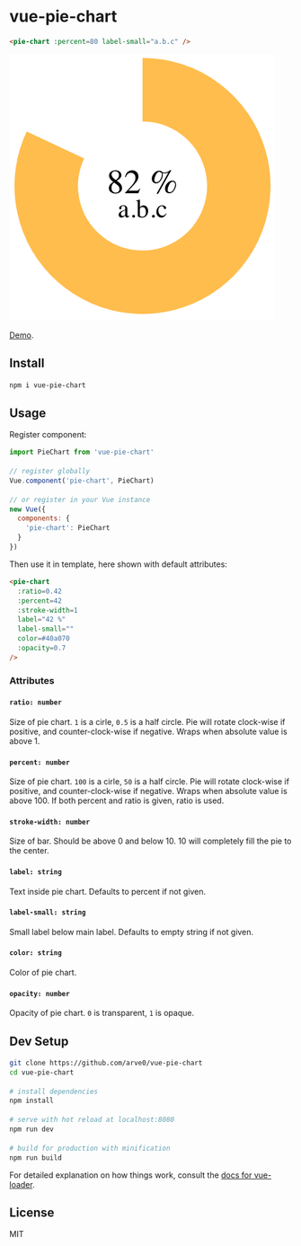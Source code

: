 # vue-pie-chart
```html
<pie-chart :percent=80 label-small="a.b.c" />
```

![82 percent pie chart](82.png)

[Demo](https://arve0.github.io/vue-pie-chart/).

## Install
```sh
npm i vue-pie-chart
```

## Usage
Register component:
```js
import PieChart from 'vue-pie-chart'

// register globally
Vue.component('pie-chart', PieChart)

// or register in your Vue instance
new Vue({
  components: {
    'pie-chart': PieChart
  }
})
```

Then use it in template, here shown with default attributes:
```html
<pie-chart
  :ratio=0.42
  :percent=42
  :stroke-width=1
  label="42 %"
  label-small=""
  color=#40a070
  :opacity=0.7
/>
```

### Attributes
#### `ratio: number`
Size of pie chart. `1` is a cirle, `0.5` is a half circle. Pie will rotate clock-wise if positive, and counter-clock-wise if negative. Wraps when absolute value is above 1.

#### `percent: number`
Size of pie chart. `100` is a cirle, `50` is a half circle. Pie will rotate clock-wise if positive, and counter-clock-wise if negative. Wraps when absolute value is above 100. If both percent and ratio is given, ratio is used.

#### `stroke-width: number`
Size of bar. Should be above 0 and below 10. 10 will completely fill the pie to the center.

#### `label: string`
Text inside pie chart. Defaults to percent if not given.

#### `label-small: string`
Small label below main label. Defaults to empty string if not given.

#### `color: string`
Color of pie chart.

#### `opacity: number`
Opacity of pie chart. `0` is transparent, `1` is opaque.

## Dev Setup

``` sh
git clone https://github.com/arve0/vue-pie-chart
cd vue-pie-chart

# install dependencies
npm install

# serve with hot reload at localhost:8080
npm run dev

# build for production with minification
npm run build
```

For detailed explanation on how things work, consult the [docs for vue-loader](http://vuejs.github.io/vue-loader).

## License
MIT
